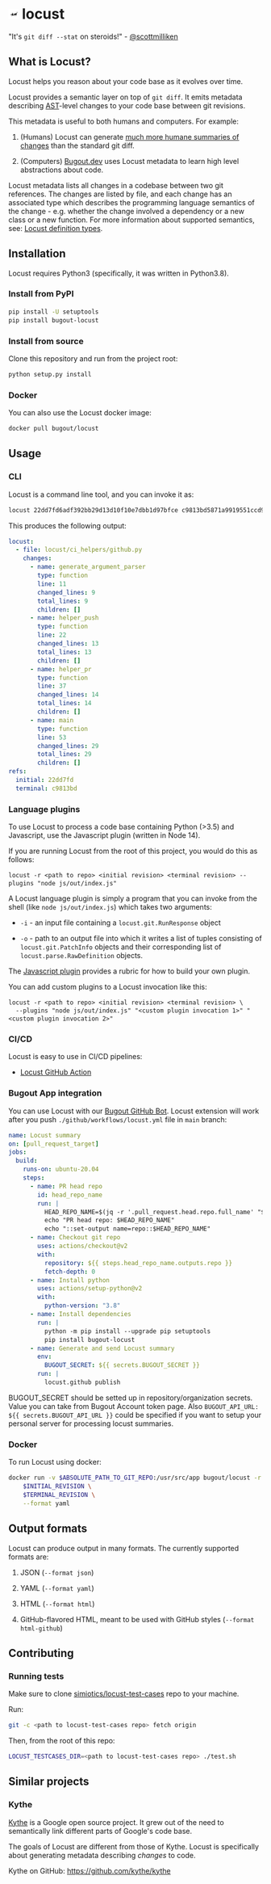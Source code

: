 # <img src="./img/locust-black.svg" height="20" width="20"/> locust

"It's `git diff --stat` on steroids!" - [@scottmilliken](https://gitlab.com/scottmilliken)

## What is Locust?

Locust helps you reason about your code base as it evolves over time.

Locust provides a semantic layer on top of `git diff`. It emits metadata describing
[AST](https://en.wikipedia.org/wiki/Abstract_syntax_tree)-level changes to your
code base between git revisions.

This metadata is useful to both humans and computers. For example:

1. (Humans) Locust can generate
   [much more humane summaries of changes](https://github.com/bugout-dev/locust/pull/34) than the
   standard git diff.

2. (Computers) [Bugout.dev](https://alpha.bugout.dev) uses Locust metadata to learn high level
   abstractions about code.

Locust metadata lists all changes in a codebase between two git references. The changes are listed
by file, and each change has an associated type which describes the programming language semantics
of the change - e.g. whether the change involved a dependency or a new class or a new function. For more
information about supported semantics, see: [Locust definition types](docs/deftypes.md).

## Installation

Locust requires Python3 (specifically, it was written in Python3.8).

### Install from PyPI

```bash
pip install -U setuptools
pip install bugout-locust
```

### Install from source

Clone this repository and run from the project root:

```bash
python setup.py install
```

### Docker

You can also use the Locust docker image:

```bash
docker pull bugout/locust
```

## Usage

### CLI

Locust is a command line tool, and you can invoke it as:

```bash
locust 22dd7fd6adf392bb29d13d10f10e7dbb1d97bfce c9813bd5871a9919551ccd917712135c40367c5c --format yaml
```

This produces the following output:

```yaml
locust:
  - file: locust/ci_helpers/github.py
    changes:
      - name: generate_argument_parser
        type: function
        line: 11
        changed_lines: 9
        total_lines: 9
        children: []
      - name: helper_push
        type: function
        line: 22
        changed_lines: 13
        total_lines: 13
        children: []
      - name: helper_pr
        type: function
        line: 37
        changed_lines: 14
        total_lines: 14
        children: []
      - name: main
        type: function
        line: 53
        changed_lines: 29
        total_lines: 29
        children: []
refs:
  initial: 22dd7fd
  terminal: c9813bd
```

### Language plugins

To use Locust to process a code base containing Python (>3.5) and Javascript, use the Javascript
plugin (written in Node 14).

If you are running Locust from the root of this project, you would do this as follows:

```
locust -r <path to repo> <initial revision> <terminal revision> --plugins "node js/out/index.js"
```

A Locust language plugin is simply a program that you can invoke from the shell (like
`node js/out/index.js`) which takes two arguments:

- `-i` - an input file containing a `locust.git.RunResponse` object

- `-o` - path to an output file into which it writes a list of tuples consisting of
  `locust.git.PatchInfo` objects and their corresponding list of `locust.parse.RawDefinition`
  objects.

The [Javascript plugin](./js/) provides a rubric for how to build your own plugin.

You can add custom plugins to a Locust invocation like this:

```
locust -r <path to repo> <initial revision> <terminal revision> \
  --plugins "node js/out/index.js" "<custom plugin invocation 1>" "<custom plugin invocation 2>"
```

### CI/CD

Locust is easy to use in CI/CD pipelines:

- [Locust GitHub Action](https://github.com/simiotics/locust-action)

### Bugout App integration

You can use Locust with our [Bugout GitHub Bot](https://github.com/bugout-dev/github-demo).
Locust extension will work after you push `./github/workflows/locust.yml` file in `main` branch:

```yaml
name: Locust summary
on: [pull_request_target]
jobs:
  build:
    runs-on: ubuntu-20.04
    steps:
      - name: PR head repo
        id: head_repo_name
        run: |
          HEAD_REPO_NAME=$(jq -r '.pull_request.head.repo.full_name' "$GITHUB_EVENT_PATH")
          echo "PR head repo: $HEAD_REPO_NAME"
          echo "::set-output name=repo::$HEAD_REPO_NAME"
      - name: Checkout git repo
        uses: actions/checkout@v2
        with:
          repository: ${{ steps.head_repo_name.outputs.repo }}
          fetch-depth: 0
      - name: Install python
        uses: actions/setup-python@v2
        with:
          python-version: "3.8"
      - name: Install dependencies
        run: |
          python -m pip install --upgrade pip setuptools
          pip install bugout-locust
      - name: Generate and send Locust summary
        env:
          BUGOUT_SECRET: ${{ secrets.BUGOUT_SECRET }}
        run: |
          locust.github publish
```

BUGOUT_SECRET should be setted up in repository/organization secrets. Value you can take from Bugout Account token page. Also `BUGOUT_API_URL: ${{ secrets.BUGOUT_API_URL }}` could be specified if you want to setup your personal server for processing locust summaries.

### Docker

To run Locust using docker:

```bash
docker run -v $ABSOLUTE_PATH_TO_GIT_REPO:/usr/src/app bugout/locust -r /usr/src/app \
    $INITIAL_REVISION \
    $TERMINAL_REVISION \
    --format yaml
```

## Output formats

Locust can produce output in many formats. The currently supported formats are:

1. JSON (`--format json`)

2. YAML (`--format yaml`)

3. HTML (`--format html`)

4. GitHub-flavored HTML, meant to be used with GitHub styles (`--format html-github`)

## Contributing

### Running tests

Make sure to clone [simiotics/locust-test-cases](https://github.com/simiotics/locust-test-cases)
repo to your machine.

Run:

```bash
git -c <path to locust-test-cases repo> fetch origin
```

Then, from the root of this repo:

```bash
LOCUST_TESTCASES_DIR=<path to locust-test-cases repo> ./test.sh
```

## Similar projects

### Kythe

[Kythe](https://kythe.io) is a Google open source project. It grew out of the need to semantically
link different parts of Google's code base.

The goals of Locust are different from those of Kythe. Locust is specifically about generating
metadata describing _changes_ to code.

Kythe on GitHub: https://github.com/kythe/kythe
